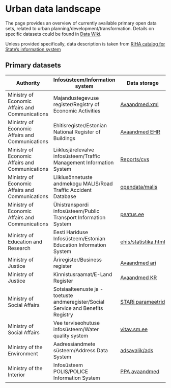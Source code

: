 # Urban data landscape 

The page provides an overview of currently available primary open data sets, related to urban planning/development/transformation. Details on specific datasets could be found in [Data Wiki](https://github.com/olexandr7/opendata-urban-ee/wiki). 

Unless provided specifically, data description is taken from [RIHA catalog for State’s information system](https://www.riha.ee/Avaleht)

## Primary datasets

|Authority|Infosüsteem/Information system |Data storage|Data description|
| --- | --- | --- | --- |
|Ministry of Economic Affairs and Communications|Majandustegevuse register/Registry of Economic Activities|[Avaandmed.xml](https://mtr.mkm.ee/opendata/avaandmed_ettevotjad.xml)|[MTR](https://www.riha.ee/Infos%C3%BCsteemid/Vaata/mtr)|
|Ministry of Economic Affairs and Communications|Ehitisregister/Estonian National Register of Buildings|[Avaandmed EHR](https://avaandmed.ehr.ee/)|[EHR](https://www.riha.ee/Infos%C3%BCsteemid/Vaata/ehr)|
|Ministry of Economic Affairs and Communications|Liiklusjärelevalve infosüsteem/Traffic Management Information System|[Reports/cvs](https://www.liiklusvalve.ee/report/cvs)|[Avaandmed struktuur](https://www.liiklusvalve.ee/avaandmed/struktuur.pdf)|
|Ministry of Economic Affairs and Communications|Liiklusõnnetuste andmekogu MALIS/Road Traffic Accident Database|[opendata/malis](https://github.com/maanteeamet/opendata/tree/master/MALIS)|[MALIS](https://www.riha.ee/Infos%C3%BCsteemid/Vaata/malis)|
|Ministry of Economic Affairs and Communications|Ühistranspordi infosüsteem/Public Transport Information System|[peatus.ee](http://peatus.ee/gtfs/)|[uhistranspordi-infosusteem](https://www.mnt.ee/et/uhistransport/uhistranspordi-infosusteem)|
|Ministry of Education and Research|Eesti Hariduse Infosüsteem/Estonian Education Information System|[ehis/statistika.html](https://www2.just.ee/ehis/statistika.html)|[EHIS_avaandmed](http://enda.ehis.ee/avaandmed/EHIS_avaandmed.pdf)|
|Ministry of Justice|Äriregister/Business register|[Avaandmed ari](https://avaandmed.rik.ee/andmed/ARIREGISTER/)|[Ariregister](https://www.riha.ee/Infos%C3%BCsteemid/Vaata/arireg)|
|Ministry of Justice|Kinnistusraamat/E-Land Register|[Avaandmed KR](http://avaandmed.rik.ee/andmed/KR/)|[Kinnistusraamat](https://www.riha.ee/Infos%C3%BCsteemid/Vaata/kr)|
|Ministry of Social Affairs|Sotsiaalteenuste ja -toetuste andmeregister/Social Service and Benefits Registry|[STARi parameetrid](https://opendata.riik.ee/downloads/parameeter.csv)|[STAR](https://www.riha.ee/Infos%C3%BCsteemid/Vaata/star)|
|Ministry of Social Affairs|Vee terviseohutuse infosüsteem/Water quality system|[vitav.sm.ee](http://vtiav.sm.ee/index.php/?active_tab_id=A)|[vitav.sm.ee](http://vtiav.sm.ee/index.php/?active_tab_id=A)|
|Ministry of the Environment|Aadressiandmete süsteem/Address Data System|[adsavalik/ads](http://xgis.maaamet.ee/adsavalik/ads)|[ADS](https://www.riha.ee/Infos%C3%BCsteemid/Vaata/ads)|
|Ministry of the Interior|Infosüsteem POLIS/POLICE Information System|[PPA avaandmed](https://www.politsei.ee/et/avaandmed)|[Avaandmete Seletuskiri](https://www.politsei.ee/files/Anal%C3%BC%C3%BCs%20ja%20statistika/ppaavaandmeteseletuskiri.pdf?f3ca9bccf9)|
